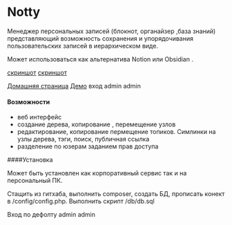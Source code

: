Notty  
========
 

Менеджер персональных записей (блокнот,  органайзер ,база знаний)  представляющий возможность
  сохранения  и упорядочивания  пользовательских записей  в  иерархическом  виде.

Может использоваться  как  альтернатива Notion или Obsidian .



[скриншот](http://zippy.com.ua/download/znote.jpg)
[скриншот](http://zippy.com.ua/download/znote.png)


[Домашняя страница](https://zippy.com.ua/notty)
[Демо](https://notty.zippy.com.ua) вход admin admin

#### Возможности
* веб интерфейс
* создание  дерева,  копирование , перемещение  узлов
* редактирование, копирование пермещение топиков. Симлинки на  узлы  дерева,  тэги, поиск,  публичная ссылка
* разделение  по  юзерам заданием  прав  доступа

 
 
####Установка

Может  быть  установлен  как корпоративный сервис  так  и на персональный ПК.

Стащить из гитхаба, выполнить composer, создать БД, прописать  конект  в  /config/config.php.
Выполнить скрипт /db/db.sql  

Вход  по  дефолту admin admin




 

